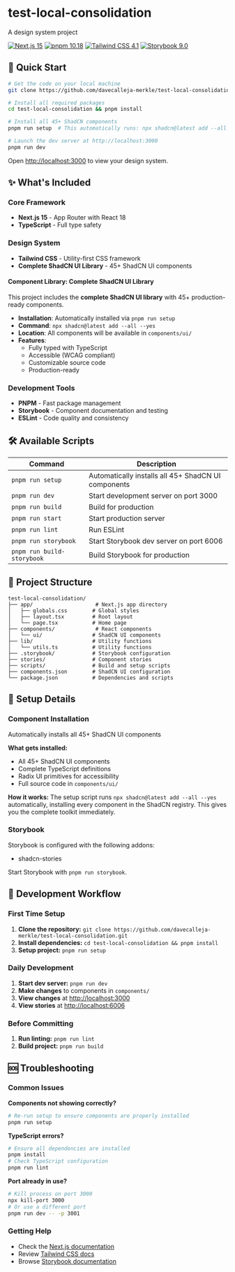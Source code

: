 # test-local-consolidation

A design system project

[![Next.js 15](https://img.shields.io/badge/Next.js%2015-black)](https://nextjs.org/)
[![pnpm 10.18](https://img.shields.io/badge/pnpm%2010.18-FF6C37)](https://pnpm.io/)
[![Tailwind CSS 4.1](https://img.shields.io/badge/Tailwind%20CSS%204.1-06B6D4)](https://tailwindcss.com/)
[![Storybook 9.0](https://img.shields.io/badge/Storybook%209.0-FF4785)](https://storybook.js.org/)

## 🚀 Quick Start

```bash
# Get the code on your local machine
git clone https://github.com/davecalleja-merkle/test-local-consolidation.git

# Install all required packages
cd test-local-consolidation && pnpm install

# Install all 45+ ShadCN components
pnpm run setup  # This automatically runs: npx shadcn@latest add --all --yes

# Launch the dev server at http://localhost:3000
pnpm run dev
```

Open [http://localhost:3000](http://localhost:3000) to view your design system.

## ✨ What's Included

### Core Framework
- **Next.js 15** - App Router with React 18
- **TypeScript** - Full type safety

### Design System
- **Tailwind CSS** - Utility-first CSS framework
- **Complete ShadCN UI Library** - 45+ ShadCN UI components


#### Component Library: Complete ShadCN UI Library


This project includes the **complete ShadCN UI library** with 45+ production-ready components.

- **Installation**: Automatically installed via `pnpm run setup`
- **Command**: `npx shadcn@latest add --all --yes`
- **Location**: All components will be available in `components/ui/`
- **Features**:
  - Fully typed with TypeScript
  - Accessible (WCAG compliant)
  - Customizable source code
  - Production-ready


### Development Tools
- **PNPM** - Fast package management
- **Storybook** - Component documentation and testing
- **ESLint** - Code quality and consistency

## 🛠️ Available Scripts

| Command | Description |
|---------|-------------|
| `pnpm run setup` | Automatically installs all 45+ ShadCN UI components |
| `pnpm run dev` | Start development server on port 3000 |
| `pnpm run build` | Build for production |
| `pnpm run start` | Start production server |
| `pnpm run lint` | Run ESLint |
| `pnpm run storybook` | Start Storybook dev server on port 6006 |
| `pnpm run build-storybook` | Build Storybook for production |

## 📁 Project Structure

```
test-local-consolidation/
├── app/                    # Next.js app directory
│   ├── globals.css        # Global styles
│   ├── layout.tsx         # Root layout
│   └── page.tsx           # Home page
├── components/             # React components
│   └── ui/                # ShadCN UI components
├── lib/                   # Utility functions
│   └── utils.ts           # Utility functions
├── .storybook/            # Storybook configuration
├── stories/               # Component stories
├── scripts/               # Build and setup scripts
├── components.json        # ShadCN UI configuration
└── package.json           # Dependencies and scripts
```

## 🔧 Setup Details

### Component Installation

Automatically installs all 45+ ShadCN UI components


**What gets installed:**
- All 45+ ShadCN UI components
- Complete TypeScript definitions
- Radix UI primitives for accessibility
- Full source code in `components/ui/`

**How it works:**
The setup script runs `npx shadcn@latest add --all --yes` automatically, installing every component in the ShadCN registry. This gives you the complete toolkit immediately.





### Storybook

Storybook is configured with the following addons:
- shadcn-stories

Start Storybook with `pnpm run storybook`.


## 🔄 Development Workflow

### First Time Setup
1. **Clone the repository:** `git clone https://github.com/davecalleja-merkle/test-local-consolidation.git`
2. **Install dependencies:** `cd test-local-consolidation && pnpm install`
3. **Setup project:** `pnpm run setup`

### Daily Development
1. **Start dev server:** `pnpm run dev`
2. **Make changes** to components in `components/`
3. **View changes** at [http://localhost:3000](http://localhost:3000)
4. **View stories** at [http://localhost:6006](http://localhost:6006)

### Before Committing
1. **Run linting:** `pnpm run lint`
2. **Build project:** `pnpm run build`

## 🆘 Troubleshooting

### Common Issues

**Components not showing correctly?**
```bash
# Re-run setup to ensure components are properly installed
pnpm run setup
```

**TypeScript errors?**
```bash
# Ensure all dependencies are installed
pnpm install
# Check TypeScript configuration
pnpm run lint
```

**Port already in use?**
```bash
# Kill process on port 3000
npx kill-port 3000
# Or use a different port
pnpm run dev -- -p 3001
```

### Getting Help
- Check the [Next.js documentation](https://nextjs.org/docs)
- Review [Tailwind CSS docs](https://tailwindcss.com/docs)
- Browse [Storybook documentation](https://storybook.js.org/docs)

